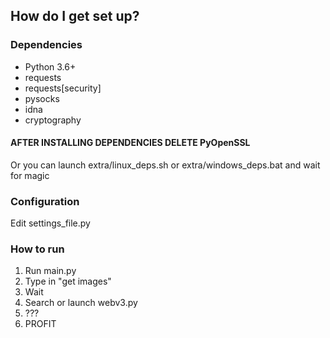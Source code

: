 ## How do I get set up? ##

### Dependencies ###
- Python 3.6+
- requests
- requests[security]
- pysocks
- idna
- cryptography
#### AFTER INSTALLING DEPENDENCIES DELETE PyOpenSSL ###
Or you can launch extra/linux\_deps.sh or extra/windows\_deps.bat and wait for magic

### Configuration ###
Edit settings\_file.py

### How to run ###
1. Run main.py
1. Type in "get images"
1. Wait
1. Search or launch webv3.py
1. ???
1. PROFIT